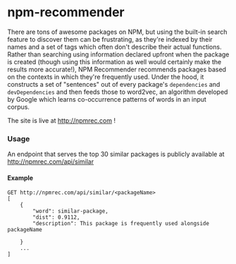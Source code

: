 # npm-recommender
There are tons of awesome packages on NPM, but using the built-in search feature to discover them can be frustrating, as they're indexed by their names and a set of tags which often don't describe their actual functions. Rather than searching using information declared upfront when the package is created (though using this information as well would certainly make the results more accurate!), NPM Recommender recommends packages based on the contexts in which they're frequently used. Under the hood, it constructs a set of "sentences" out of every package's `dependencies` and `devDependencies` and then feeds those to word2vec, an algorithm developed by Google which learns co-occurrence patterns of words in an input corpus.

The site is live at http://npmrec.com !

### Usage
An endpoint that serves the top 30 similar packages is publicly available at http://npmrec.com/api/similar

#### Example
```
GET http://npmrec.com/api/similar/<packageName>
[
	{	
		"word": similar-package,
		"dist": 0.9112,
		"description": This package is frequently used alongside packageName

	}
	...
]
```
